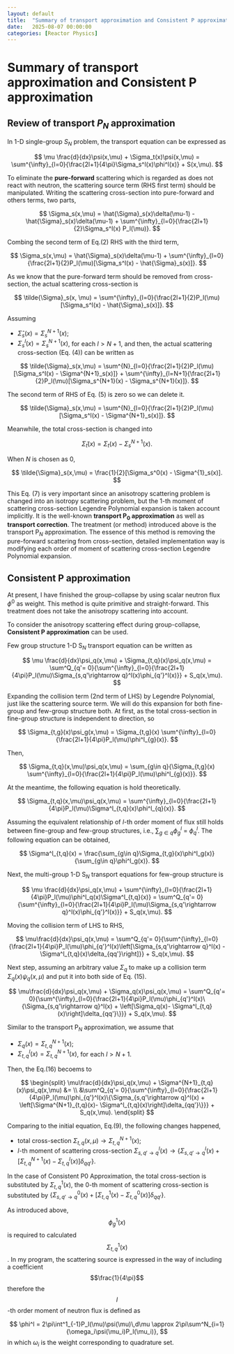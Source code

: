 ```yaml
---
layout: default
title:  "Summary of transport approximation and Consistent P approximation"
date:   2025-08-07 00:00:00
categories: [Reactor Physics]
---
```


# Summary of transport approximation and Consistent P approximation
## Review of transport $P_N$ approximation
In 1-D single-group $S_N$ problem, the transport equation can be expressed as 

$$
     \mu \frac{d}{dx}\psi(x,\mu) + \Sigma_t(x)\psi(x,\mu) = 
     \sum^{\infty}_{l=0}{\frac{2l+1}{4\pi}\Sigma_s^l(x)\phi^l(x)} + S(x,\mu). 
$$

To eliminate the **pure-forward** scattering which is regarded as does not react with neutron, the scattering source term (RHS first term) should be manipulated. 
Writing the scattering cross-section into pure-forward and others terms, two parts,

$$
    \Sigma_s(x,\mu) = \hat{\Sigma}_s(x)\delta(\mu-1) - \hat{\Sigma}_s(x)\delta(\mu-1) + \sum^{\infty}_{l=0}{\frac{2l+1}{2}\Sigma_s^l(x) P_l(\mu)}. 
$$

Combing the second term of Eq.(2) RHS with the third term,

$$
    \Sigma_s(x,\mu) = \hat{\Sigma}_s(x)\delta(\mu-1) + \sum^{\infty}_{l=0}{\frac{2l+1}{2}P_l(\mu)[\Sigma_s^l(x) - \hat{\Sigma}_s(x)]}. 
$$

As we know that the pure-forward term should be removed from cross-section, the actual scattering cross-section is 

$$
    \tilde{\Sigma}_s(x, \mu) = \sum^{\infty}_{l=0}{\frac{2l+1}{2}P_l(\mu)[\Sigma_s^l(x) - \hat{\Sigma}_s(x)]}. 
$$

Assuming 
- $\hat{\Sigma}_s(x) = \Sigma_s^{N+1}(x)$;
- $\Sigma_s^l(x) = \Sigma_s^{N+1}(x)$, for each $l > N+1$, 
and then, the actual scattering cross-section (Eq. (4)) can be written as

$$
    \tilde{\Sigma}_s(x,\mu) = 
    \sum^{N}_{l=0}{\frac{2l+1}{2}P_l(\mu)[\Sigma_s^l(x) - \Sigma^{N+1}_s(x)]} + 
    \sum^{\infty}_{l=N+1}{\frac{2l+1}{2}P_l(\mu)[\Sigma_s^{N+1}(x) - \Sigma_s^{N+1}(x)]}. 
$$

The second term of RHS of Eq. (5) is zero so we can delete it. 

$$
    \tilde{\Sigma}_s(x,\mu) = 
    \sum^{N}_{l=0}{\frac{2l+1}{2}P_l(\mu)[\Sigma_s^l(x) - \Sigma^{N+1}_s(x)]}.
$$

Meanwhile, the total cross-section is changed into

$$
    \tilde{\Sigma}_t(x) = \Sigma_t(x) - \Sigma^{N+1}_s(x). 
$$

When $N$ is chosen as 0, 

$$
    \tilde{\Sigma}_s(x,\mu) = 
    \frac{1}{2}[\Sigma_s^0(x) - \Sigma^{1}_s(x)].
$$

This Eq. (7) is very important since an anisotropy scattering problem is changed into an isotropy scattering problem, but the $1$-th moment of scattering cross-section Legendre Polynomial expansion is taken account implicitly. It is the well-known **transport P$_0$ approximation** as well as **transport correction**. The treatment (or method) introduced above is the transport P$_N$ approximation. The essence of this method is removing the pure-forward scattering from cross-section, detailed implementation way is modifying each order of moment of scattering cross-section Legendre Polynomial expansion. 

## Consistent P approximation

At present, I have finished the group-collapse by using scalar neutron flux $\phi^0$ as weight. 
This method is quite primitive and straight-forward. This treatment does not take the anisotropy scattering into account. 

To consider the anisotropy scattering effect during group-collapse, **Consistent P approximation** can be used. 

Few group structure 1-D S$_N$ transport equation can be written as

$$
     \mu \frac{d}{dx}\psi_q(x,\mu) + \Sigma_{t,q}(x)\psi_q(x,\mu) = 
     \sum^Q_{q'= 0}{\sum^{\infty}_{l=0}{\frac{2l+1}{4\pi}P_l(\mu)\Sigma_{s,q'\rightarrow q}^l(x)\phi_{q'}^l(x)}} + S_q(x,\mu).
$$

Expanding the collision term (2nd term of LHS) by Legendre Polynomial, just like the scattering source term. We will do this expansion for both fine-group and few-group structure both. 
At first, as the total cross-section in fine-group structure is independent to direction, so 

$$
    \Sigma_{t,g}(x)\psi_g(x,\mu) = \Sigma_{t,g}(x) \sum^{\infty}_{l=0}{\frac{2l+1}{4\pi}P_l(\mu)\phi^l_{g}(x)}.  
$$

Then, 

$$
    \Sigma_{t,q}(x,\mu)\psi_q(x,\mu) = \sum_{g\in q}{\Sigma_{t,g}(x) \sum^{\infty}_{l=0}{\frac{2l+1}{4\pi}P_l(\mu)\phi^l_{g}(x)}}.
$$

At the meantime, the following equation is hold theoretically. 

$$
    \Sigma_{t,q}(x,\mu)\psi_q(x,\mu) = \sum^{\infty}_{l=0}{\frac{2l+1}{4\pi}P_l(\mu)\Sigma^l_{t,q}(x)\phi^l_{q}(x)}. 
$$

Assuming the equivalent relationship of $l$-th order moment of flux still holds between fine-group and few-group structures, i.e., $\sum_{g\in q}\phi^l_g$ = $\phi^l_q$. The following equation can be obtained, 

$$
    \Sigma^l_{t,q}(x) = \frac{\sum_{g\in q}\Sigma_{t,g}(x)\phi^l_g(x)}{\sum_{g\in q}\phi^l_g(x)}. 
$$

Next, the multi-group 1-D S$_N$ transport equations for few-group structure is

$$
     \mu \frac{d}{dx}\psi_q(x,\mu) + \sum^{\infty}_{l=0}{\frac{2l+1}{4\pi}P_l(\mu)\phi^l_q(x)\Sigma^l_{t,q}(x)} = 
     \sum^Q_{q'= 0}{\sum^{\infty}_{l=0}{\frac{2l+1}{4\pi}P_l(\mu)\Sigma_{s,q'\rightarrow q}^l(x)\phi_{q'}^l(x)}} + S_q(x,\mu).
$$

Moving the collision term of LHS to RHS, 

$$
     \mu\frac{d}{dx}\psi_q(x,\mu) = 
     \sum^Q_{q'= 0}{\sum^{\infty}_{l=0}{\frac{2l+1}{4\pi}P_l(\mu)\phi_{q'}^l(x)\left[\Sigma_{s,q'\rightarrow q}^l(x) - \Sigma^l_{t,q}(x)\delta_{qq'}\right]}} + S_q(x,\mu).
$$

Next step, assuming an arbitrary value $\Sigma_q$ to make up a collision term $\Sigma_q(x)\psi_q(x,\mu)$ and put it into both side of Eq. (15). 

$$
     \mu\frac{d}{dx}\psi_q(x,\mu) + \Sigma_q(x)\psi_q(x,\mu) = 
     \sum^Q_{q'= 0}{\sum^{\infty}_{l=0}{\frac{2l+1}{4\pi}P_l(\mu)\phi_{q'}^l(x)\{\Sigma_{s,q'\rightarrow q}^l(x) + \left[\Sigma_q(x)- \Sigma^l_{t,q}(x)\right]\delta_{qq'}\}}} + S_q(x,\mu).
$$

Similar to the transport P$_N$ approximation, we assume that 
- $\Sigma_q(x) = \Sigma^{N+1}_{t,q}(x)$;
- $\Sigma^{l}_{t,q}(x) = \Sigma^{N+1}_{t,q}(x)$, for each $l>N+1$.

Then, the Eq.(16) becoems to 

$$
\begin{split}  
     \mu\frac{d}{dx}\psi_q(x,\mu) + \Sigma^{N+1}_{t,q}(x)\psi_q(x,\mu) &= \\
     &\sum^Q_{q'= 0}{\sum^{\infty}_{l=0}{\frac{2l+1}{4\pi}P_l(\mu)\phi_{q'}^l(x)\{\Sigma_{s,q'\rightarrow q}^l(x) + \left[\Sigma^{N+1}_{t,q}(x)- \Sigma^l_{t,q}(x)\right]\delta_{qq'}\}}} + S_q(x,\mu).
\end{split}
$$

Comparing to the initial equation, Eq.(9), the following changes happened,
- total cross-section $\Sigma_{t,q}(x,\mu) \rightarrow \Sigma^{N+1}_{t,q}(x)$;
- $l$-th moment of scattering cross-section $\Sigma_{s,q'\rightarrow q}^l(x) \rightarrow \{\Sigma_{s,q'\rightarrow q}^l(x) + \left[\Sigma^{N+1}_{t,q}(x)- \Sigma^l_{t,q}(x)\right]\delta_{qq'}\}$.

In the case of Consistent P0 Approximation, the total cross-section is substituted by $\Sigma_{t,q}^1(x)$, the 0-th moment of scattering cross-section is substituted by $\{ \Sigma_{s,q'\rightarrow q}^0(x) +\left[ \Sigma_{t,q}^{1}(x) - \Sigma_{t,q}^0(x) \right] \delta_{qq'}\}$. 

As introduced above, $$\phi^1_g(x)$$ is required to calculated $$\Sigma^1_{t,q}(x)$$. 
In my program, the scattering source is expressed in the way of including a coefficient $$\frac{1}{4\pi}$$ therefore the $$l$$-th order moment of neutron flux is defined as 

$$
    \phi^l = 2\pi\int^1_{-1}P_l(\mu)\psi(\mu)\,d\mu \approx 2\pi\sum^N_{i=1}{\omega_i\psi(\mu_i)P_l(\mu_i)},
$$
in which $\omega_i$ is the weight corresponding to quadrature set.  
